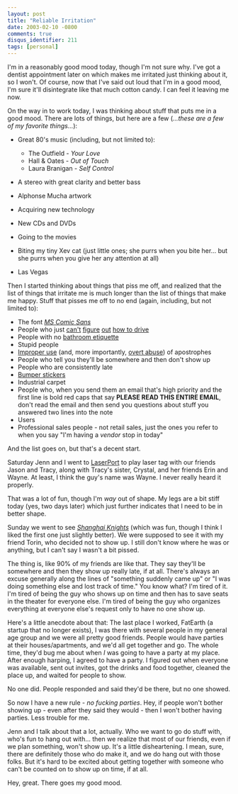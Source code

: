 ```yaml
---
layout: post
title: "Reliable Irritation"
date: 2003-02-10 -0800
comments: true
disqus_identifier: 211
tags: [personal]
---
```

I'm in a reasonably good mood today, though I'm not sure why. I've got a
dentist appointment later on which makes me irritated just thinking
about it, so I won't. Of course, now that I've said out loud that I'm in
a good mood, I'm sure it'll disintegrate like that much cotton candy. I
can feel it leaving me now.

 On the way in to work today, I was thinking about stuff that puts me in
a good mood. There are lots of things, but here are a few (*...these are
a few of my favorite things...*):

-   Great 80's music (including, but not limited to):
    -   The Outfield - *Your Love*
    -   Hall & Oates - *Out of Touch*
    -   Laura Branigan - *Self Control*

-   A stereo with great clarity and better bass
-   Alphonse Mucha artwork
-   Acquiring new technology
-   New CDs and DVDs
-   Going to the movies
-   Biting my tiny Xev cat (just little ones; she purrs when you bite
    her... but she purrs when you give her any attention at all)
-   Las Vegas

Then I started thinking about things that piss me off, and realized that
the list of things that irritate me is much longer than the list of
things that make me happy. Stuff that pisses me off to no end (again,
including, but not limited to):

-   The font [*MS Comic
    Sans*](http://www.microsoft.com/typography/web/fonts/comicsns/default.htm)
-   People who just
    [can't](/archive/2002/04/02/a-public-safety-announcement.aspx)
    [figure](/archive/2002/06/13/west-end-traffic.aspx)
    [out](/archive/2002/11/04/another-traffic-lesson.aspx) [how to
    drive](/archive/2002/12/09/crash.aspx)
-   People with no [bathroom
    etiquette](/archive/2002/02/28/the-previously-unwritten-rules-of-bathroom-etiquette.aspx)
-   Stupid people
-   [Improper
    use](http://owl.english.purdue.edu/handouts/grammar/g_apost.html)
    (and, more importantly, [overt
    abuse](http://www.salon.com/news/col/huff/2002/12/17/apostrophe/?x))
    of apostrophes
-   People who tell you they'll be somewhere and then don't show up
-   People who are consistently late
-   [Bumper stickers](/archive/2002/03/22/bumper-statements.aspx)
-   Industrial carpet
-   People who, when you send them an email that's high priority and the
    first line is bold red caps that say **PLEASE READ THIS ENTIRE
    EMAIL**, don't read the email and then send you questions about
    stuff you answered two lines into the note
-   Users
-   Professional sales people - not retail sales, just the ones you
    refer to when you say "I'm having a *vendor* stop in today"

And the list goes on, but that's a decent start.

 Saturday Jenn and I went to
[LaserPort](http://www.laserportofbeaverton.com/) to play laser tag with
our friends Jason and Tracy, along with Tracy's sister, Crystal, and her
friends Erin and Wayne. At least, I think the guy's name was Wayne. I
never really heard it properly.

 That was a lot of fun, though I'm *way* out of shape. My legs are a bit
stiff today (yes, two days later) which just further indicates that I
need to be in better shape.

 Sunday we went to see [*Shanghai
Knights*](http://us.imdb.com/Title?0300471) (which was fun, though I
think I liked the first one just slightly better). We were supposed to
see it with my friend Torin, who decided not to show up. I still don't
know where he was or anything, but I can't say I wasn't a bit pissed.

 The thing is, like 90% of my friends are like that. They say they'll be
somewhere and then they show up really late, if at all. There's always
an excuse generally along the lines of "something suddenly came up" or
"I was doing something else and lost track of time." You know what? I'm
tired of it. I'm tired of being the guy who shows up on time and then
has to save seats in the theater for everyone else. I'm tired of being
the guy who organizes everything at everyone else's request only to have
no one show up.

 Here's a little anecdote about that: The last place I worked, FatEarth
(a startup that no longer exists), I was there with several people in my
general age group and we were all pretty good friends. People would have
parties at their houses/apartments, and we'd all get together and go.
The whole time, they'd bug me about when *I* was going to have a party
at my place. After enough harping, I agreed to have a party. I figured
out when everyone was available, sent out invites, got the drinks and
food together, cleaned the place up, and waited for people to show.

 No one did. People responded and said they'd be there, but no one
showed.

 So now I have a new rule - *no fucking parties*. Hey, if people won't
bother showing up - even after they said they would - then I won't
bother having parties. Less trouble for me.

 Jenn and I talk about that a lot, actually. Who we want to go do stuff
with, who's fun to hang out with... then we realize that most of our
friends, even if we plan something, won't show up. It's a little
disheartening. I mean, sure, there are definitely those who do make it,
and we do hang out with those folks. But it's hard to be excited about
getting together with someone who can't be counted on to show up on
time, if at all.

 Hey, great. There goes my good mood.

